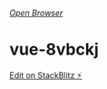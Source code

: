 ###### [Open Browser](https://vue-8vbckj.stackblitz.io/)
# vue-8vbckj

[Edit on StackBlitz ⚡️](https://stackblitz.com/edit/vue-8vbckj)


```
```

```
```

```
```

```
```


```
```



